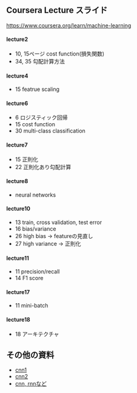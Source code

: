 
## Coursera Lecture スライド
https://www.coursera.org/learn/machine-learning<br>

#### lecture2
- 10, 15ページ cost function(損失関数)
- 34, 35 勾配計算方法

#### lecture4
- 15 featrue scaling

#### lecture6
- 6 ロジスティック回帰
- 15 cost function
- 30 multi-class classification

#### lecture7
- 15 正則化
- 22 正則化あり勾配計算

#### lecture8
- neural networks

#### lecture10
- 13 train, cross validation, test error
- 16 bias/variance
- 26 high bias -> featureの見直し
- 27 high variance -> 正則化

#### lecture11
- 11 precision/recall
- 14 F1 score

#### lecture17
- 11 mini-batch

#### lecture18
- 18 アーキテクチャ

## その他の資料
- [cnn1](https://deepage.net/deep_learning/2016/11/07/convolutional_neural_network.html)
- [cnn2](https://qiita.com/icoxfog417/items/5fd55fad152231d706c2)
- [cnn, rnnなど](http://gagbot.net/machine-learning/ml4)


